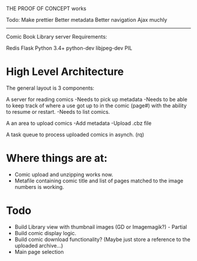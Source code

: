 THE PROOF OF CONCEPT works

Todo: Make prettier
Better metadata
Better navigation
Ajax muchly



-------

Comic Book Library server
Requirements:

Redis
Flask
Python 3.4+
python-dev
libjpeg-dev
PIL

High Level Architecture
=======================

The general layout is 3 components:

A server for reading comics
-Needs to pick up metadata
-Needs to be able to keep track of where a use got up to in the comic (page#) with the ability to resume or restart.
-Needs to list comics.

A an area to upload comics
-Add metadata
-Upload .cbz file

A task queue to process uploaded comics in asynch. (rq)

Where things are at:
====================

* Comic upload and unzipping works now.
* Metafile containing comic title and list of pages matched to the image numbers is working.

Todo
====

* Build Library view with thumbnail images (GD or Imagemagik?) - Partial
* Build comic display logic.
* Build comic download functionality? (Maybe just store a reference to the uploaded archive...)
* Main page selection
